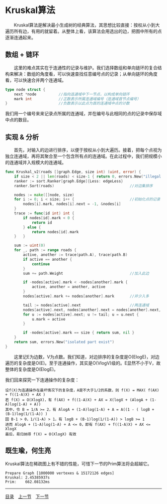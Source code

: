 # Kruskal算法
　　Kruskal算法是解决最小生成树的经典算法，其思想比较直接：按权从小到大遍历所有边，有用的就留着。从整体上看，该算法会用选出的边，把图中所有的点逐渐连通起来。

## 数组 + 链环
　　这里的难点其实在于连通性的记录与维护。我们选择数组和单向链环的复合结构来解决：数组的角度看，可以快速查找任意编号点的记录；从单向链环的角度看，可以快速合并两个连通域。
```go
type node struct {
    next *node          //指向连通域中下一节点，以构成单向链环
    mark int            //正数表示所属连通域编号（连通域首节点编号）
}                       //负数表示以此点为首的连通域中点的计数
```
我们用一个编号来来记录点所属的连通域，并在编号与此相同的点的记录中保存域中点的数目。

## 实现 & 分析
　　首先，对输入的边进行排序，以便于按权从小到大遍历。接着，把每个点视为独立连通域，再将其聚合至一个包含所有点的连通域。在此过程中，我们把规模小的连通域并入规模大的连通域。
```go
func Kruskal_v2(roads []graph.Edge, size int) (uint, error) {
    if size < 2 || len(roads) < size-1 { return 0, errors.New("illegal input") }
    ranker := sort.Ranker[graph.Edge]{Less: edgeLess}
    ranker.Sort(roads)                                  //对边集排序

    nodes := make([]node, size)
    for i := 0; i < size; i++ {                         //初始化点的记录
        nodes[i].mark, nodes[i].next = -1, &nodes[i]
    }
    trace := func(id int) int {
        if nodes[id].mark < 0 {
            return id
        } else {
            return nodes[id].mark
    }   }

    sum := uint(0)
    for _, path := range roads {
        active, another := trace(path.A), trace(path.B)
        if active == another {
            continue
        }
        sum += path.Weight                              //加入此边

        if -nodes[active].mark < -nodes[another].mark {
            active, another = another, active
        }
        nodes[active].mark += nodes[another].mark       //并少入多

        tail := nodes[active].next                      //两连通域
        nodes[active].next, nodes[another].next = nodes[another].next, tail
        for u := nodes[active].next; u != tail; u = u.next {
            u.mark = active
        }

        if -nodes[active].mark == size { return sum, nil }
    }
    return sum, errors.New("isolated part exist")
}
```
　　这里记E为边数，V为点数。我们知道，对边排序的复杂度是O(ElogE)，对边遍历的复杂度是O(E)。至于连通操作，其实是O(VlogV)级的。E显然不小于V，故整体的复杂度是O(ElogE)。

我们回来探究一下连通操作的复杂度：
```
设f(X)为连通操作在最坏情况下的复杂度，A是不大于1/2的系数，则 f(X) = MAX( f(AX) + f((1-A)X) + AX )
若 f(X) = O(XlogX)，有 f(AX) + f((1-A)X) + AX = X(logX + (AlogA + (1-A)log(1-A) + A))
其中，令 B = 1/A >= 2，有 AlogA + (1-A)log(1-A) + A = A((1 - ( logB + (B-1)log(1/(1-A)) )
因 B-1 > 0，1/(1-A) > 1，有 logB + (B-1)log(1/(1-A)) > logB >= 1
进而 AlogA + (1-A)log(1-A) + A <= 0，即有 f(AX) + f((1-A)X) + AX <= XlogX
最后，易归纳得 f(X) = O(XlogX) 有效
```

## 既生瑜，何生亮
Kruskal算法在稀疏图上有不错的性能，可惜下一节的Prim算法将会超越它。
```
Prepare Graph [1000000 vertexes & 15172126 edges]
Kruskal: 2.45385937s
Prim:    662.08132ms
```

---
[目录](../README.md)　[上一节](6.md)　[下一节](6B.md)
